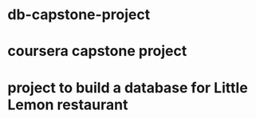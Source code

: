 # db-capstone-project
# coursera capstone project
# project to build a database for Little Lemon restaurant
